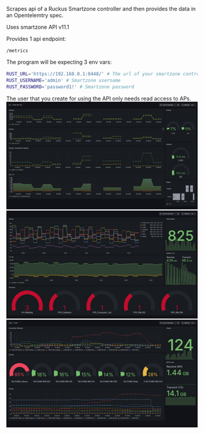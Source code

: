 Scrapes api of a Ruckus Smartzone controller and then provides the data in an Opentelemtry spec.

Uses smartzone API v11.1

Provides 1 api endpoint:
```
/metrics
```

The program will be expecting 3 env vars:
```bash
RUST_URL='https://192.168.0.1:8448/' # The url of your smartzone controller
RUST_USERNAME='admin' # Smartzone username
RUST_PASSWORD='password1!' # Smartzone password
```

The user that you create for using the API only needs read access to APs.
![Picture of the ap dashboard](ap.png "ap")
![Picture of the overview dashboard](overview.png "overview")
![Picture of the zone dashboard](zone.png "zone")
